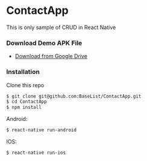 # ContactApp
This is only sample of CRUD in React Native

### Download Demo APK File
 - [Download from Google Drive](http://bit.ly/2L6SpzI)

### Installation

Clone this repo

```sh
$ git clone git@github.com:BaseList/ContactApp.git
$ cd ContactApp
$ npm install
```


Android: 
```sh
$ react-native run-android
```

IOS: 
```sh
$ react-native run-ios
```
